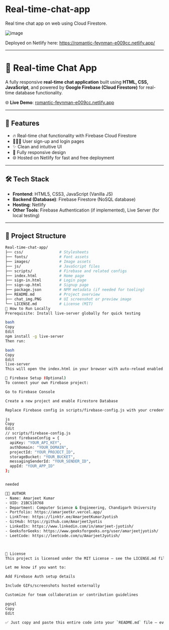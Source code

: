 # Real-time-chat-app
Real time chat app on web using Cloud Firestore. 

![image](https://github.com/user-attachments/assets/e8bcc631-ada7-4a42-a42c-3ac5a081b1d1)

Deployed on Netlify here: https://romantic-feynman-e009cc.netlify.app/

---

# 💬 Real-time Chat App

A fully responsive **real-time chat application** built using **HTML, CSS, JavaScript**, and powered by **Google Firebase (Cloud Firestore)** for real-time database functionality.

🌐 **Live Demo**: [romantic-feynman-e009cc.netlify.app](https://romantic-feynman-e009cc.netlify.app)

---

## 🚀 Features

- 🔥 Real-time chat functionality with Firebase Cloud Firestore  
- 🧑‍🤝‍🧑 User sign-up and login pages  
- ✨ Clean and intuitive UI  
- 📱 Fully responsive design  
- 🌐 Hosted on Netlify for fast and free deployment  

---

## 🛠️ Tech Stack

- **Frontend**: HTML5, CSS3, JavaScript (Vanilla JS)  
- **Backend (Database)**: Firebase Firestore (NoSQL database)  
- **Hosting**: Netlify  
- **Other Tools**: Firebase Authentication (if implemented), Live Server (for local testing)  

---

## 📂 Project Structure

```bash
Real-time-chat-app/
├── css/                # Stylesheets
├── fonts/              # Font assets
├── images/             # Image assets
├── js/                 # JavaScript files
├── scripts/            # Firebase and related configs
├── index.html          # Home page
├── sign-in.html        # Login page
├── sign-up.html        # Signup page
├── package.json        # NPM metadata (if needed for tooling)
├── README.md           # Project overview
├── chat_img.PNG        # UI screenshot or preview image
└── LICENSE.md          # License (MIT)
🧪 How to Run Locally
Prerequisite: Install live-server globally for quick testing

bash
Copy
Edit
npm install -g live-server
Then run:

bash
Copy
Edit
live-server
This will open the index.html in your browser with auto-reload enabled.

🔐 Firebase Setup (Optional)
To connect your own Firebase project:

Go to Firebase Console

Create a new project and enable Firestore Database

Replace Firebase config in scripts/firebase-config.js with your credentials:

js
Copy
Edit
// scripts/firebase-config.js
const firebaseConfig = {
  apiKey: "YOUR_API_KEY",
  authDomain: "YOUR_DOMAIN",
  projectId: "YOUR_PROJECT_ID",
  storageBucket: "YOUR_BUCKET",
  messagingSenderId: "YOUR_SENDER_ID",
  appId: "YOUR_APP_ID"
};


needed

🧑‍💻 AUTHOR
- Name: Amarjeet Kumar
- UID: 21BCS10768
- Department: Computer Science & Engineering, Chandigarh University
- Portfolio: https://amarjeetkr.vercel.app/
- LinkTree: https://linktr.ee/AmarjeetKumarJyotish
- GitHub: https://github.com/AmarjeetJyotis
- LinkedIn: https://www.linkedin.com/in/amarjeet-jyotish/
- GeeksforGeeks: https://www.geeksforgeeks.org/user/amarjeetjyotish/
- LeetCode: https://leetcode.com/u/AmarjeetJyotish/



📄 License
This project is licensed under the MIT License – see the LICENSE.md file for details.

Let me know if you want to:

Add Firebase Auth setup details

Include GIFs/screenshots hosted externally

Customize for team collaboration or contribution guidelines

pgsql
Copy
Edit

✅ Just copy and paste this entire code into your `README.md` file — everything including your Author section
